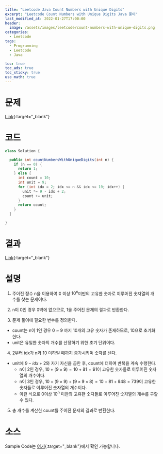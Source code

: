 ```yaml
---
title: "Leetcode Java Count Numbers with Unique Digits"
excerpt: "Leetcode Count Numbers with Unique Digits Java 풀이"
last_modified_at: 2022-01-27T17:00:00
header:
  image: /assets/images/leetcode/count-numbers-with-unique-digits.png
categories:
  - Leetcode
tags:
  - Programming
  - Leetcode
  - Java

toc: true
toc_ads: true
toc_sticky: true
use_math: true
---
```

# 문제
[Link](https://leetcode.com/problems/count-numbers-with-unique-digits/){:target="_blank"}

# 코드
```java
class Solution {

  public int countNumbersWithUniqueDigits(int n) {
    if (n == 0) {
      return 1;
    } else {
      int count = 10;
      int unit = 9;
      for (int idx = 2; idx <= n && idx <= 10; idx++) {
        unit *= 9 - idx + 2;
        count += unit;
      }
      return count;
    }
  }

}
```

# 결과
[Link](https://leetcode.com/submissions/detail/628883641/){:target="_blank"}

# 설명
1. 주어진 정수 n을 이용하여 0 이상 $10^{n}$미만의 고유한 숫자로 이루어진 숫자열의 개수를 찾는 문제이다.

2. n이 0인 경우 0밖에 없으므로, 1을 주어진 문제의 결과로 반환한다.

3. 문제 풀이에 필요한 변수를 정의한다.
- count는 n이 1인 경우 0 ~ 9 까지 10개의 고유 숫자가 존재하므로, 10으로 초기화 한다.
- unit은 유일한 숫자의 개수를 산정하기 위한 초기 단위이다.

4. 2부터 idx가 n과 10 이하일 때까지 증가시키며 숫자를 센다.
- unit에 $9 - idx + 2$와 자기 자신을 곱한 후, count에 더하여 반복을 계속 수행한다.
  - n이 2인 경우, $10 + (9 \times 9) = 10 + 81 = 91$이 고유한 숫자들로 이루어진 숫자열의 개수이다.
  - n이 3인 경우, $10 + (9 \times 9) + (9 \times 9 \times 8) = 10 + 81 + 648 = 739$이 고유한 숫자들로 이루어진 숫자열의 개수이다.
  - 이런 식으로 0이상 $10^{n}$ 미만의 고유한 숫자들로 이루어진 숫자열의 개수를 구할 수 있다.

5. 총 개수를 계산한 count를 주어진 문제의 결과로 반환한다.

# 소스
Sample Code는 [여기](https://github.com/GracefulSoul/leetcode/blob/master/src/main/java/gracefulsoul/problems/CountNumbersWithUniqueDigits.java){:target="_blank"}에서 확인 가능합니다.